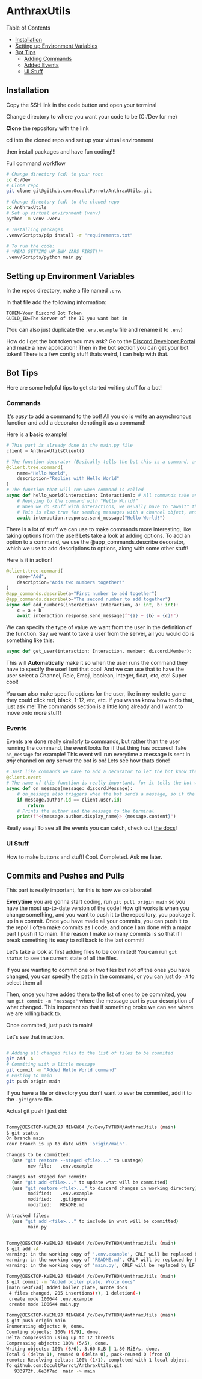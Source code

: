 # AnthraxUtils

Table of Contents

- [Installation](#installation)
- [Setting up Environment Variables](#setting-up-environment-variables)
- [Bot Tips](#bot-tips)
  - [Adding Commands](#commands)
  - [Added Events](#events)
  - [UI Stuff](#ui-stuff)


## Installation

Copy the SSH link in the code button and open your terminal

Change directory to where you want your code to be (C:/Dev for me)

**Clone** the repository with the link

cd into the cloned repo and set up your virtual environment

then install packages and have fun coding!!!

Full command workflow
```Bash
# Change directory (cd) to your root
cd C:/Dev
# Clone repo
git clone git@github.com:OccultParrot/AnthraxUtils.git

# Change directory (cd) to the cloned repo
cd AnthraxUtils
# Set up virtual environment (venv)
python -m venv .venv

# Installing packages
.venv/Scripts/pip install -r "requirements.txt"

# To run the code:
# *READ SETTING UP ENV VARS FIRST!!*
.venv/Scripts/python main.py
```

## Setting up Environment Variables

In the repos directory, make a file named `.env`.

In that file add the following information:
```dotenv
TOKEN=Your Discord Bot Token
GUILD_ID=The Server of the ID you want bot in
```

(You can also just duplicate the `.env.example` file and rename it to `.env`)

How do I get the bot token you may ask? Go to the [Discord Developer Portal](https://discord.com/developers/) and make a new application! 
Then in the bot section you can get your bot token! There is a few config stuff thats weird, I can help with that.

## Bot Tips

Here are some helpful tips to get started writing stuff for a bot!

### Commands

It's *easy* to add a command to the bot! 
All you do is write an asynchronous function and add a decorator denoting it as a command!

Here is a **basic** example!

```py
# This part is already done in the main.py file
client = AnthraxUtilsClient()

# The function decorator (Basically tells the bot this is a command, and information about it)
@client.tree.command(
    name="Hello World",
    description="Replies with Hello World"
)
# The function that will run when command is called
async def hello_world(interaction: Interaction): # All commands take an interaction parameter
    # Replying to the command with "Hello World!"
    # When we do stuff with interactions, we usually have to "await" them
    # This is also true for sending messages with a channel object, and a lot more
    await interaction.response.send_message("Hello World!")
```

There is a lot of stuff we can use to make commands more interesting, like taking options from the user!
Lets take a look at adding options. To add an option to a command, we use the @app_commands.describe decorator,
which we use to add descriptions to options, along with some other stuff!

Here is it in action!

```py
@client.tree.command(
    name="Add",
    description="Adds two numbers together!"
)
@app_commands.describe(a="First number to add together")
@app_commands.describe(b="The second number to add together")
async def add_numbers(interaction: Interaction, a: int, b: int):
    c = a + b
    await interaction.response.send_message(f"{a} + {b} = {c}!")
```

We can specify the type of value we want from the user in the definition of the function. 
Say we want to take a user from the server, all you would do is something like this:
```py
async def get_user(interaction: Interaction, member: discord.Member):
```
This will **Automatically** make it so when the user runs the command they have to specify the user! Isnt that cool!
And we can use that to have the user select a Channel, Role, Emoji, boolean, integer, float, etc, etc! Super cool!

You can also make specific options for the user, like in my roulette game they could click red, black, 1-12, etc, etc. If you wanna know how to do that, just ask me! The commands section is a little long already and I want to move onto more stuff!

### Events
Events are done really similarly to commands, but rather than the user running the command, 
the event looks for if that thing has occured! Take `on_message` for example! 
This event will run everytime a message is sent in *any* channel on *any* server the bot is on!
Lets see how thats done!

```py
# Just like commands we have to add a decorator to let the bot know that its an event
@client.event
# The name of this function is really important, for it tells the bot what event to run it for
async def on_message(message: discord.Message):
    # on_message also triggers when the bot sends a message, so if the author is the bot we return
    if message.author.id == client.user.id:
        return
    # Prints the author and the message to the terminal
    print(f"<{message.author.display_name}> {message.content}")
```

Really easy! To see all the events you can catch, check out [the docs](https://discordpy.readthedocs.io/en/latest/api.html#event-reference)!

### UI Stuff

How to make buttons and stuff! Cool. Completed. Ask me later.

## Commits and Pushes and Pulls

This part is really important, for this is how we collaborate!

**Everytime** you are gonna start coding, run `git pull origin main` so you have the most up-to-date version of the code!
How git works is when you change something, and you want to push it to the repository, you package it up in a commit. 
Once you have made all your commits, you can push it to the repo! I often make commits as I code,
and once I am done with a major part I push it to main. The reason I make so many commits is so that if I break something its easy to roll back to the last commit!

Let's take a look at first adding files to be commited! You can run `git status` to see the current state of all the files.

If you are wanting to commit one or two files but not *all* the ones you have changed, you can specify the path in the command,
or you can just do `-A` to select them all

Then, once you have added them to the list of ones to be commited, you run `git commit -m "message"` where the message part is your description of what changed. 
This important so that if something broke we can see where we are rolling back to.

Once commited, just push to main!

Let's see that in action.
```bash

# Adding all changed files to the list of files to be commited
git add -A
# Commiting with a little message
git commit -m "Added Hello World command"
# Pushing to main
git push origin main
```

If you have a file or directory you don't want to ever be commited, add it to the `.gitignore` file.

Actual git push I just did:
```bash

Tommy@DESKTOP-KVEMU9J MINGW64 /c/Dev/PYTHON/AnthraxUtils (main)
$ git status
On branch main
Your branch is up to date with 'origin/main'.

Changes to be committed:
  (use "git restore --staged <file>..." to unstage)
        new file:   .env.example

Changes not staged for commit:
  (use "git add <file>..." to update what will be committed)
  (use "git restore <file>..." to discard changes in working directory)
        modified:   .env.example
        modified:   .gitignore
        modified:   README.md

Untracked files:
  (use "git add <file>..." to include in what will be committed)
        main.py


Tommy@DESKTOP-KVEMU9J MINGW64 /c/Dev/PYTHON/AnthraxUtils (main)
$ git add -A
warning: in the working copy of '.env.example', CRLF will be replaced by LF the next time Git touches it
warning: in the working copy of 'README.md', CRLF will be replaced by LF the next time Git touches it
warning: in the working copy of 'main.py', CRLF will be replaced by LF the next time Git touches it

Tommy@DESKTOP-KVEMU9J MINGW64 /c/Dev/PYTHON/AnthraxUtils (main)
$ git commit -m "Added boiler plate, Wrote docs"
[main 6e3f7ad] Added boiler plate, Wrote docs
 4 files changed, 205 insertions(+), 1 deletion(-)
 create mode 100644 .env.example
 create mode 100644 main.py

Tommy@DESKTOP-KVEMU9J MINGW64 /c/Dev/PYTHON/AnthraxUtils (main)
$ git push origin main
Enumerating objects: 9, done.
Counting objects: 100% (9/9), done.
Delta compression using up to 12 threads
Compressing objects: 100% (5/5), done.
Writing objects: 100% (6/6), 3.60 KiB | 1.80 MiB/s, done.
Total 6 (delta 1), reused 0 (delta 0), pack-reused 0 (from 0)
remote: Resolving deltas: 100% (1/1), completed with 1 local object.
To github.com:OccultParrot/AnthraxUtils.git
   933972f..6e3f7ad  main -> main
```